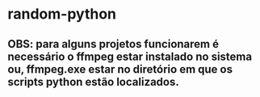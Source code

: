 ﻿# random-python
 
 ## OBS: para alguns projetos funcionarem é necessário o ffmpeg estar instalado no sistema ou, ffmpeg.exe estar no diretório em que os scripts python estão localizados.

